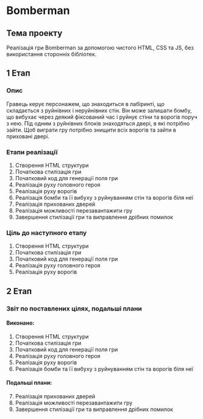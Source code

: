# Bomberman
## Тема проекту
Реалізація гри Bomberman за допомогою чистого HTML, CSS та JS, без використання сторонніх бібліотек.

## 1 Етап
### Опис
Гравець керує персонажем, що знаходиться в лабіринті, що складається з руйнівних і неруйнівних стін. Він може залишати бомбу, що вибухає через деякий фіксований час і руйнує стіни та ворогів поруч з нею. Під одним з руйнівних блоків знаходяться двері, в які потрібно зайти. Щоб виграти гру потрібно знищити всіх ворогів та зайти в приховані двері.

### Етапи реалізації
  1. Створення HTML структури
  2. Початкова стилізація гри
  3. Початковий код для генерації поля гри
  4. Реалізація руху головного героя
  5. Реалізація руху ворогів
  6. Реалізація бомби та її вибуху з руйнуванням стін та ворогів біля неї
  7. Реалізація прихованих дверей
  8. Реалізація можливості перезавантажити гру
  9. Завершення стилізації гри та виправлення дрібних помилок
  
### Ціль до наступного етапу
  1. Створення HTML структури
  2. Початкова стилізація гри
  3. Початковий код для генерації поля гри
  4. Реалізація руху головного героя
  5. Реалізація руху ворогів

## 2 Етап
### Звіт по поставлених цілях, подальші плани
  #### Виконано:
  1. Створення HTML структури
  2. Початкова стилізація гри
  3. Початковий код для генерації поля гри
  4. Реалізація руху головного героя
  5. Реалізація руху ворогів
  6. Реалізація бомби та її вибуху з руйнуванням стін та ворогів біля неї
  #### Подальші плани:
  7. Реалізація прихованих дверей
  8. Реалізація можливості перезавантажити гру
  9. Завершення стилізації гри та виправлення дрібних помилок
